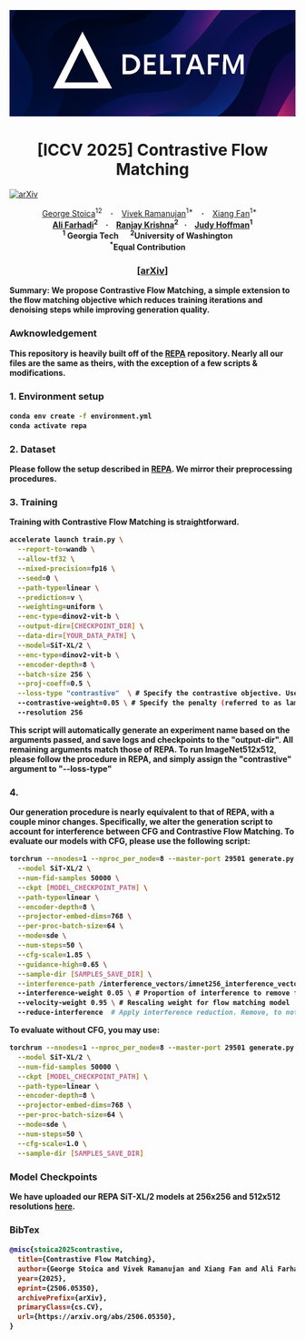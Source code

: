 ![DeltaFM Logo](assets/deltafm.png)

<h1 align="center"> [ICCV 2025] Contrastive Flow Matching</h1>

[![arXiv](https://img.shields.io/badge/arXiv%20paper-2506.05350-b31b1b.svg)](https://arxiv.org/abs/2506.05350)&nbsp;

<div align="center">
  <a href="https://gstoica27.github.io" target="_blank">George&nbsp;Stoica</a><sup>12</sup> &ensp; <b>&middot;</b> &ensp;
  <a href="https://vkramanuj.github.io" target="_blank">Vivek&nbsp;Ramanujan</a><sup>1*</sup> &ensp; <b>&middot;</b> &ensp;
  <a href="https://xiangfan.io" target="_blank">Xiang&nbsp;Fan</a><sup>1*</sup> &ensp; <b>
  <br>
  <a href="https://homes.cs.washington.edu/~ali/" target="_blank">Ali&nbsp;Farhadi</a><sup>2</sup> &ensp; <b>&middot;</b> &ensp;
  <a href="https://www.ranjaykrishna.com" target="_blank">Ranjay&nbsp;Krishna</a><sup>2</sup>&ensp; <b>&middot;</b> &ensp;
  <a href="https://www.cc.gatech.edu/~judy/" target="_blank">Judy&nbsp;Hoffman</a><sup>1</sup><br>
  <sup>1</sup> Georgia Tech &emsp; <sup>2</sup>University of Washington &emsp; <br>
  <sup>*</sup>Equal Contribution &emsp; <br>
</div>
<h3 align="center">[<a href="https://arxiv.org/abs/2506.05350">arXiv</a>]</h3>

<b>Summary</b>: We propose Contrastive Flow Matching, a simple extension to the flow matching objective which reduces training iterations and denoising steps while improving generation quality.

### Awknowledgement
This repository is heavily built off of the [REPA](https://github.com/sihyun-yu/REPA/tree/main) repository. Nearly all our files are the same as theirs, with the exception of a few scripts \& modifications. 


### 1. Environment setup
```bash
conda env create -f environment.yml
conda activate repa
```

### 2. Dataset
Please follow the setup described in [REPA](https://github.com/sihyun-yu/REPA/tree/main). We mirror their preprocessing procedures.

### 3. Training
Training with Contrastive Flow Matching is straightforward.
```bash
accelerate launch train.py \
  --report-to=wandb \
  --allow-tf32 \
  --mixed-precision=fp16 \
  --seed=0 \
  --path-type=linear \
  --prediction=v \
  --weighting=uniform \
  --enc-type=dinov2-vit-b \
  --output-dir=[CHECKPOINT_DIR] \
  --data-dir=[YOUR_DATA_PATH] \
  --model=SiT-XL/2 \
  --enc-type=dinov2-vit-b \
  --encoder-depth=8 \
  --batch-size 256 \
  --proj-coeff=0.5 \
  --loss-type "contrastive"  \ # Specify the contrastive objective. Use "mean" to specify the standard flow matching loss
  --contrastive-weight=0.05 \ # Specify the penalty (referred to as lambda in our work) to apply on the contrastive term
  --resolution 256
```
This script will automatically generate an experiment name based on the arguments passed, and save logs and checkpoints to the "output-dir". All remaining arguments match those of REPA. To run ImageNet512x512, please follow the procedure in REPA, and simply assign the "contrastive" argument to "--loss-type"

### 4. 
Our generation procedure is nearly equivalent to that of REPA, with a couple minor changes. Specifically, we alter the generation script to account for interference between CFG and Contrastive Flow Matching. 
To evaluate our models with CFG, please use the following script:
```bash
torchrun --nnodes=1 --nproc_per_node=8 --master-port 29501 generate.py \
  --model SiT-XL/2 \
  --num-fid-samples 50000 \
  --ckpt [MODEL_CHECKPOINT_PATH] \
  --path-type=linear \
  --encoder-depth=8 \
  --projector-embed-dims=768 \
  --per-proc-batch-size=64 \
  --mode=sde \
  --num-steps=50 \
  --cfg-scale=1.85 \
  --guidance-high=0.65 \
  --sample-dir [SAMPLES_SAVE_DIR] \
  --interference-path /interference_vectors/imnet256_interference_vector.pt \ # path to computed interference vector following Section 5.4 of our paper
  --interference-weight 0.05 \ # Proportion of interference to remove from model
  --velocity-weight 0.95 \ # Rescaling weight for flow matching model
  --reduce-interference  # Apply interference reduction. Remove, to not apply it
```
To evaluate without CFG, you may use:
```bash
torchrun --nnodes=1 --nproc_per_node=8 --master-port 29501 generate.py \
  --model SiT-XL/2 \
  --num-fid-samples 50000 \
  --ckpt [MODEL_CHECKPOINT_PATH] \
  --path-type=linear \
  --encoder-depth=8 \
  --projector-embed-dims=768 \
  --per-proc-batch-size=64 \
  --mode=sde \
  --num-steps=50 \
  --cfg-scale=1.0 \
  --sample-dir [SAMPLES_SAVE_DIR]
```

### Model Checkpoints
We have uploaded our REPA SiT-XL/2 models at 256x256 and 512x512 resolutions [here](https://huggingface.co/gstoica3/DeltaFM/tree/main).

### BibTex
```bibtex
@misc{stoica2025contrastive,
  title={Contrastive Flow Matching}, 
  author={George Stoica and Vivek Ramanujan and Xiang Fan and Ali Farhadi and Ranjay Krishna and Judy Hoffman},
  year={2025},
  eprint={2506.05350},
  archivePrefix={arXiv},
  primaryClass={cs.CV},
  url={https://arxiv.org/abs/2506.05350}, 
}
```


